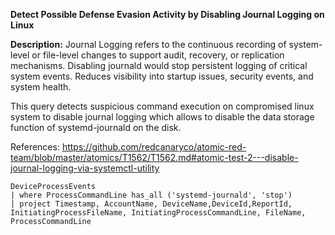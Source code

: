 **Detect Possible Defense Evasion Activity by Disabling Journal Logging on Linux**

**Description:** Journal Logging refers to the continuous recording of system-level or file-level changes to support audit, recovery, or replication mechanisms.
Disabling journald would stop persistent logging of critical system events. Reduces visibility into startup issues, security events, and system health.

This query detects suspicious command execution on compromised linux system to disable journal logging which allows to disable the data storage function of systemd-journald on the disk.

References: https://github.com/redcanaryco/atomic-red-team/blob/master/atomics/T1562/T1562.md#atomic-test-2---disable-journal-logging-via-systemctl-utility

```
DeviceProcessEvents
| where ProcessCommandLine has_all ('systemd-journald', 'stop')
| project Timestamp, AccountName, DeviceName,DeviceId,ReportId, InitiatingProcessFileName, InitiatingProcessCommandLine, FileName, ProcessCommandLine
```

